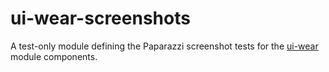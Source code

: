# ui-wear-screenshots

A test-only module defining the Paparazzi screenshot tests for the [ui-wear](../ui-wear) module
components.
